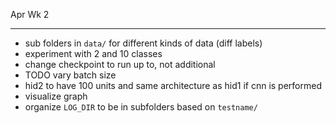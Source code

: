 Apr Wk 2
**********
- sub folders in `data/` for different kinds of data (diff labels)
- experiment with 2 and 10 classes
- change checkpoint to run up to, not additional
- TODO vary batch size
- hid2 to have 100 units and same architecture as hid1 if cnn is performed
- visualize graph
- organize `LOG_DIR` to be in subfolders based on `testname/`
